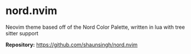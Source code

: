# nord.nvim

Neovim theme based off of the Nord Color Palette, written in lua with tree sitter support

**Repository:** <https://github.com/shaunsingh/nord.nvim>
